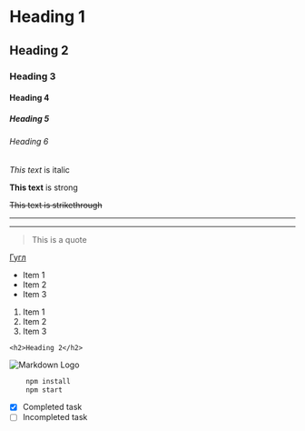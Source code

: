 <!-- Headings -->

# Heading 1

## Heading 2

### Heading 3

#### Heading 4

##### Heading 5

###### Heading 6

<!-- Italics -->

_This text_ is italic

<!-- Strong -->

**This text** is strong

<!-- Strikethrough -->

~~This text is strikethrough~~

<!-- Horizontal rule -->

---

---

<!-- Blockquote -->

> This is a quote

<!-- Links -->

[Гугл](http://www.google.com "Google")

<!-- UL -->

- Item 1
- Item 2
- Item 3

<!-- OL -->

1. Item 1
1. Item 2
1. Item 3

<!-- Inline code block -->

`<h2>Heading 2</h2>`

<!-- Images -->

![Markdown Logo](http://www.markdown-here.com/img/icon256.png "Markdown Logo Title")

```bash
    npm install
    npm start
```

<!-- Task List -->

- [x] Completed task
- [ ] Incompleted task
